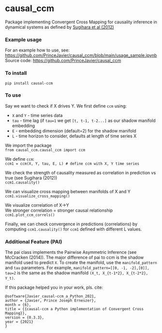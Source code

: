 # causal_ccm
Package implementing Convergent Cross Mapping for causality inference in dynamical systems as defined by [Sugihara et al (2012)](https://science.sciencemag.org/content/338/6106/496)

### Example usage
For an example how to use, see: https://github.com/PrinceJavier/causal_ccm/blob/main/usage_sample.ipynb 
<br>Source code: https://github.com/PrinceJavier/causal_ccm

### To install
`pip install causal-ccm`

### To use
Say we want to check if X drives Y. We first define `ccm` using:
* `X` and `Y` - time series data
* `tau` - time lag (if `tau=1` we get `[t, t-1, t-2...]` as our shadow manifold embedding
* `E` - embedding dimension (default=2) for the shadow manifold
* `L` - time horizon to consider, defaults at length of time series X

We import the package
<br>`from causal_ccm.causal_ccm import ccm`

We define `ccm`:
<br>`ccm1 = ccm(X, Y, tau, E, L) # define ccm with X, Y time series `

We check the strength of causality measured as correlation in prediction vs true (see Sugihara (2012))
<br>`ccm1.causality()`

We can visualize cross mapping between manifolds of X and Y
<br>`ccm1.visualize_cross_mapping()`

We visualize correlation of X->Y
<br>We stronger correlation = stronger causal relationship
<br>`ccm1.plot_ccm_correls()`

Finally, we can check convergence in predictions (correlations) by computing `ccm1.causality()` for `ccm1` defined with different L values.

### Additional Feature (PAI)

The pai class implements the Pairwise Asymmetric Inference (see McCracken (2014)). The major difference of pai to ccm is the shadow manifold used to predict `X`. To create the manifold, use the `manifold_pattern` and `tau` parameters. For example, `manifold_pattern=[[0, -1, -2],[0]], tau=2` is the same as the shadow manifold `(X_t, X_{t-1*2}, X_{t-2*2}, Y_t)`.

If this package helped you in your work, pls. cite:
```
@software{Javier_causal-ccm_a_Python_2021,
author = {Javier, Prince Joseph Erneszer},
month = {6},
title = {{causal-ccm a Python implementation of Convergent Cross Mapping}},
version = {0.3.3},
year = {2021}
}
```
